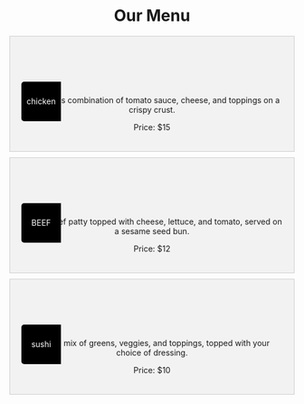 

<!DOCTYPE html> 
<html> 
  <head> 
    <style> 
      /* CSS to style the menu items */ 
      .menu-item { 
        padding: 20px; 
        background-color: #f2f2f2; 
        border: 1px solid #ccc; 
        margin-bottom: 10px; 
        text-align: center; 
      } 
      .ITEM-box {
        width: 70px;
        height: 70px;
        background-color: black;
        color: #fff;
        position: relative;
        top: 60;
        left: : 50;
        display: flex;
        justify-content: center;
        align-items: center;
        border-radius: 5px 0 0 5px;
      }
      h1{
        text-align: center;
      }
    </style> 
  </head> 
  <body> 
    <h1>Our Menu</h1> 
    <!-- Menu item 1 --> 
    <div class="menu-item"> 
      <div class="ITEM-box">chicken</div>
      <p>A delicious combination of tomato sauce, cheese, and toppings on a crispy crust.</p> 
      <p>Price: $15</p> 
    </div> 
    <!-- Menu item 2 --> 
    <div class="menu-item"> 
      <div class="ITEM-box">BEEF</div>
      <p>A juicy beef patty topped with cheese, lettuce, and tomato, served on a sesame seed bun.</p> 
      <p>Price: $12</p> 
    </div> 
    <!-- Menu item 3 --> 
    <div class="menu-item"> 
      <div class="ITEM-box">sushi</div> 
      <p>A fresh mix of greens, veggies, and toppings, topped with your choice of dressing.</p> 
      <p>Price: $10</p> 
    </div> 
  </body> 
</html> 
